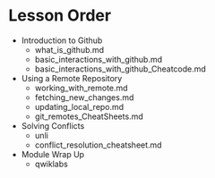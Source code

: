 # Lesson Order

* Introduction to Github
  * what_is_github.md
  * basic_interactions_with_github.md
  * basic_interactions_with_github_Cheatcode.md
* Using a Remote Repository
  * working_with_remote.md
  * fetching_new_changes.md
  * updating_local_repo.md
  * git_remotes_CheatSheets.md
* Solving Conflicts
  * unli
  * conflict_resolution_cheatsheet.md
* Module Wrap Up
  * qwiklabs
